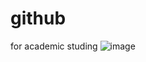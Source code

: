 # github
for academic studing 
![image](https://github.com/Maibadr26/github/assets/148579434/5674c8f1-a577-4e3b-b10e-538a2e1b8949)
